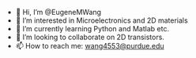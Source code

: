 - 👋 Hi, I’m @EugeneMWang
- 👀 I’m interested in Microelectronics and 2D materials
- 🌱 I’m currently learning Python and Matlab etc.
- 💞️ I’m looking to collaborate on 2D transistors.
- 📫 How to reach me: wang4553@purdue.edu

<!---
EugeneMWang/EugeneMWang is a ✨ special ✨ repository because its `README.md` (this file) appears on your GitHub profile.
You can click the Preview link to take a look at your changes.
--->
